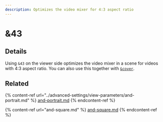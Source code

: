 ```yaml
---
description: Optimizes the video mixer for 4:3 aspect ratio
---
```


# &43

## Details

Using `&43` on the viewer side optimizes the video mixer in a scene for videos with 4:3 aspect ratio. You can also use this together with [`&cover`](../advanced-settings/view-parameters/cover.md).

## Related

{% content-ref url="../advanced-settings/view-parameters/and-portrait.md" %}
[and-portrait.md](../advanced-settings/view-parameters/and-portrait.md)
{% endcontent-ref %}

{% content-ref url="and-square.md" %}
[and-square.md](and-square.md)
{% endcontent-ref %}
